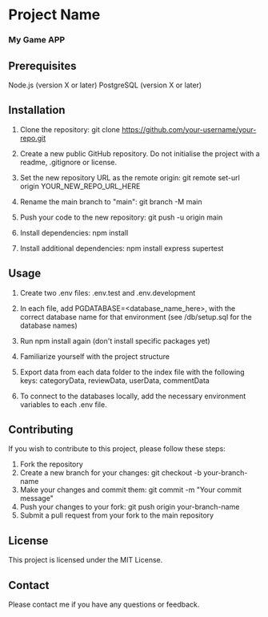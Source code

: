 # Project Name
### My Game APP

## Prerequisites
Node.js (version X or later)
PostgreSQL (version X or later)

## Installation

1. Clone the repository: git clone https://github.com/your-username/your-repo.git

2. Create a new public GitHub repository. Do not initialise the project with a readme, .gitignore or license.

3. Set the new repository URL as the remote origin: git remote set-url origin YOUR_NEW_REPO_URL_HERE

4. Rename the main branch to "main": git branch -M main

5. Push your code to the new repository: git push -u origin main

6. Install dependencies: npm install

7. Install additional dependencies: npm install express supertest

## Usage

1. Create two .env files: .env.test and .env.development

2. In each file, add PGDATABASE=<database_name_here>, with the correct database name for that environment (see /db/setup.sql for the database names)

3. Run npm install again (don't install specific packages yet)

4. Familiarize yourself with the project structure

5. Export data from each data folder to the index file with the following keys: categoryData, reviewData, userData, commentData

6. To connect to the databases locally, add the necessary environment variables to each .env file.

## Contributing

If you wish to contribute to this project, please follow these steps:

1. Fork the repository
2. Create a new branch for your changes: git checkout -b your-branch-name
3. Make your changes and commit them: git commit -m "Your commit message"
4. Push your changes to your fork: git push origin your-branch-name
5. Submit a pull request from your fork to the main repository

## License

This project is licensed under the MIT License.

## Contact
 
 Please contact me if you have any questions or feedback.